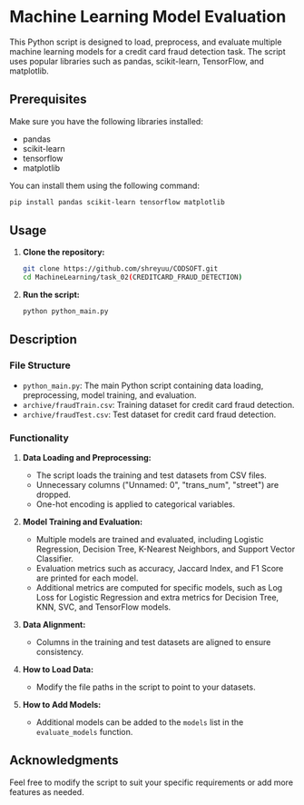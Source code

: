 # Machine Learning Model Evaluation

This Python script is designed to load, preprocess, and evaluate multiple machine learning models for a credit card fraud detection task. The script uses popular libraries such as pandas, scikit-learn, TensorFlow, and matplotlib.

## Prerequisites

Make sure you have the following libraries installed:

- pandas
- scikit-learn
- tensorflow
- matplotlib

You can install them using the following command:

```bash
pip install pandas scikit-learn tensorflow matplotlib
```

## Usage

1. **Clone the repository:**

   ```bash
   git clone https://github.com/shreyuu/CODSOFT.git
   cd MachineLearning/task_02(CREDITCARD_FRAUD_DETECTION)

   ```
2. **Run the script:**

   ```bash
   python python_main.py
   ```

## Description

### File Structure

- `python_main.py`: The main Python script containing data loading, preprocessing, model training, and evaluation.
- `archive/fraudTrain.csv`: Training dataset for credit card fraud detection.
- `archive/fraudTest.csv`: Test dataset for credit card fraud detection.

### Functionality

1. **Data Loading and Preprocessing:**

   - The script loads the training and test datasets from CSV files.
   - Unnecessary columns ("Unnamed: 0", "trans_num", "street") are dropped.
   - One-hot encoding is applied to categorical variables.
2. **Model Training and Evaluation:**

   - Multiple models are trained and evaluated, including Logistic Regression, Decision Tree, K-Nearest Neighbors, and Support Vector Classifier.
   - Evaluation metrics such as accuracy, Jaccard Index, and F1 Score are printed for each model.
   - Additional metrics are computed for specific models, such as Log Loss for Logistic Regression and extra metrics for Decision Tree, KNN, SVC, and TensorFlow models.
3. **Data Alignment:**

   - Columns in the training and test datasets are aligned to ensure consistency.
4. **How to Load Data:**

   - Modify the file paths in the script to point to your datasets.
5. **How to Add Models:**

   - Additional models can be added to the `models` list in the `evaluate_models` function.

## Acknowledgments

Feel free to modify the script to suit your specific requirements or add more features as needed.
